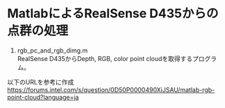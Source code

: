 # MatlabによるRealSense D435からの点群の処理

1. rgb_pc_and_rgb_dimg.m  
RealSense D435からDepth, RGB, color point cloudを取得するプログラム。  

以下のURLを参考に作成  
https://forums.intel.com/s/question/0D50P0000490XiJSAU/matlab-rgb-point-cloud?language=ja
